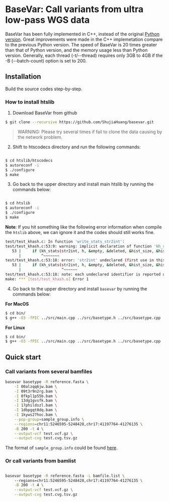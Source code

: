 # BaseVar: Call variants from ultra low-pass WGS data

BaseVar has been fully implemented in C++, instead of the original [Python version](https://github.com/ShujiaHuang/basevar/tree/python-version-0.6.1.1). Great improvements were made in the C++ implemetation compare to the previous Python version. The speed of BaseVar is 20 times greater than that of Python version, and the memory usage less than Python version. Generally, each thread (-t/--thread) requires only 3GB to 4GB if the -B (--batch-count) option is set to 200.


## Installation

Build the source codes step-by-step.


### How to install htslib

1. Download BaseVar from github

```bash
$ git clone --recursive https://github.com/ShujiaHuang/basevar.git
```

> WARNING: Please try several times if fail to clone the data causing by 
> the network problem.


2. Shift to htscodecs directory and run the following commands: 

```bash

$ cd htslib/htscodecs
$ autoreconf -i
$ ./configure
$ make

```

3. Go back to the upper directory and install main htslib by running the commands below:

```bash

$ cd htslib
$ autoreconf -i
$ ./configure
$ make

```

**Note**: If you hit something like the following error information when compile the `htslib` above, we can ignore it
and the codes should still works fine.

```bash
test/test_khash.c: In function 'write_stats_str2int':
test/test_khash.c:53:9: warning: implicit declaration of function 'kh_stats' [-Wimplicit-function-declaration]
   53 |     if (kh_stats(str2int, h, &empty, &deleted, &hist_size, &hist) == 0) {
      |         ^~~~~~~~
test/test_khash.c:53:18: error: 'str2int' undeclared (first use in this function)
   53 |     if (kh_stats(str2int, h, &empty, &deleted, &hist_size, &hist) == 0) {
      |                  ^~~~~~~
test/test_khash.c:53:18: note: each undeclared identifier is reported only once for each function it appears in
make: *** [test/test_khash.o] Error 1
```

4. Go back to the upper directory and install `basevar` by running the commands below:

**For MacOS**

```bash
$ cd bin/
$ g++ -O3 -fPIC ../src/main.cpp ../src/basetype.h ../src/basetype.cpp ../src/basetype_caller.cpp ../src/utils.cpp ../src/fasta.cpp ../src/bam_header.cpp ../src/bam.cpp ../src/bam_record.cpp ../src/basetype_utils.cpp ../htslib/libhts.a -I ../htslib -lz -lbz2 -lm -llzma -lpthread -lcurl -o basevar

```

**For Linux**

```bash
$ cd bin/
$ g++ -O3 -fPIC ../src/main.cpp ../src/basetype.h ../src/basetype.cpp ../src/basetype_caller.cpp ../src/utils.cpp ../src/fasta.cpp ../src/bam_header.cpp ../src/bam.cpp ../src/bam_record.cpp ../src/basetype_utils.cpp ../htslib/libhts.a -I ../htslib -lz -lbz2 -lm -llzma -lpthread -lcurl -lssl -lcrypto -o basevar

```

## Quick start

### Call variants from several bamfiles

```bash
basevar basetype -R reference.fasta \
    -I 00alzqq6jw.bam \
    -I 09t3r9n2rg.bam \
    -I 0fkpl1p55b.bam \
    -I 13dg1gvsfk.bam \
    -I 17phildszl.bam \
    -I 1dbpgqt0dq.bam \
    -I 1kyws27hoc.bam \
    --pop-group=sample_group.info \
    --regions=chr11:5246595-5248428,chr17:41197764-41276135 \
    -B 200 -t 4 \
    --output-vcf test.vcf.gz \
    --output-cvg test.cvg.tsv.gz
```

The format of `sample_group.info` could be found [here](tests/data/140k_thalassemia_brca_bam/sample_group.info).


### Or call variants from bamlist

```bash

basevar basetype -R reference.fasta -L bamfile.list \ 
    --regions=chr11:5246595-5248428,chr17:41197764-41276135 \
    -B 200 -t 4 \
    --output-vcf test.vcf.gz \
    --output-cvg test.cvg.tsv.gz
```

